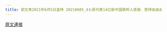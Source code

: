```yaml
---
title: 郭文贵2021年6月5日盖特 20210605_4七哥代表14亿新中国联邦人感谢．愿拜自由女神！(二)
---
```


[原文連接](https://gnews.org/ThreadView/53479314)


